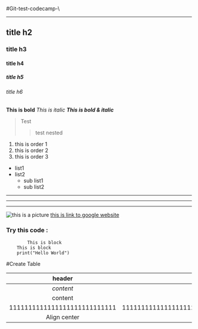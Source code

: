 #Git-test-codecamp-\
___
## title h2
### title h3
#### title h4
##### title h5
###### title h6

**This is bold**
*This is italic*
***This is bold & italic***

> Test
>> test nested

1. this is order 1
2. this is order 2
3. this is order 3

+ list1
+ list2
    + sub list1
    + sub list2

***
___
---

![this is a picture](https://picsum.photos/id/3/300/300)
[this is link to google website](https://wwww.google.com)

### Try this code :
            This is block
        This is block
        print("Hello World")

#Create Table

| header | header |
|:--:|--:|
*content* | content
content | content
1111111111111111111111111111 | 111111111111111111111111111111
Align center | Align right |

